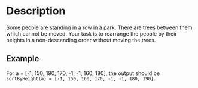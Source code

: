 # Description

Some people are standing in a row in a park. There are trees between them which cannot be moved. Your task is to rearrange the people by their heights in a non-descending order without moving the trees.  

## Example

For a = [-1, 150, 190, 170, -1, -1, 160, 180], the output should be  
`sortByHeight(a) = [-1, 150, 160, 170, -1, -1, 180, 190].`  

